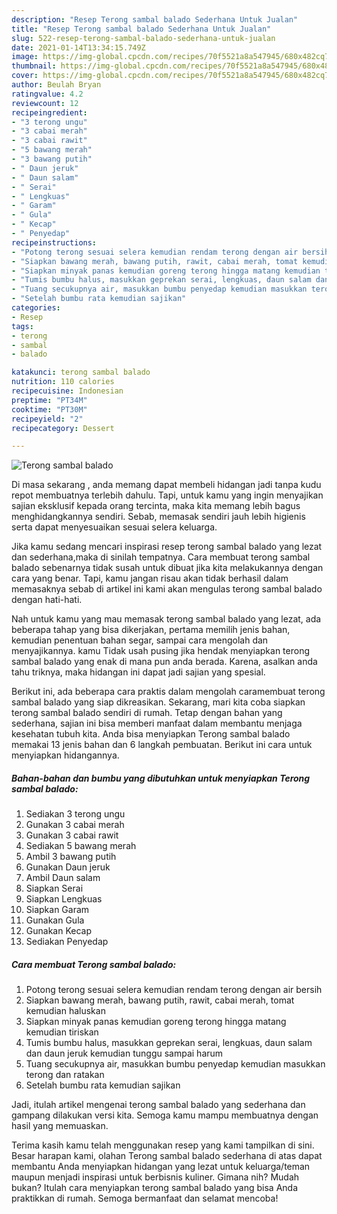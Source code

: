 ```yaml
---
description: "Resep Terong sambal balado Sederhana Untuk Jualan"
title: "Resep Terong sambal balado Sederhana Untuk Jualan"
slug: 522-resep-terong-sambal-balado-sederhana-untuk-jualan
date: 2021-01-14T13:34:15.749Z
image: https://img-global.cpcdn.com/recipes/70f5521a8a547945/680x482cq70/terong-sambal-balado-foto-resep-utama.jpg
thumbnail: https://img-global.cpcdn.com/recipes/70f5521a8a547945/680x482cq70/terong-sambal-balado-foto-resep-utama.jpg
cover: https://img-global.cpcdn.com/recipes/70f5521a8a547945/680x482cq70/terong-sambal-balado-foto-resep-utama.jpg
author: Beulah Bryan
ratingvalue: 4.2
reviewcount: 12
recipeingredient:
- "3 terong ungu"
- "3 cabai merah"
- "3 cabai rawit"
- "5 bawang merah"
- "3 bawang putih"
- " Daun jeruk"
- " Daun salam"
- " Serai"
- " Lengkuas"
- " Garam"
- " Gula"
- " Kecap"
- " Penyedap"
recipeinstructions:
- "Potong terong sesuai selera kemudian rendam terong dengan air bersih"
- "Siapkan bawang merah, bawang putih, rawit, cabai merah, tomat kemudian haluskan"
- "Siapkan minyak panas kemudian goreng terong hingga matang kemudian tiriskan"
- "Tumis bumbu halus, masukkan geprekan serai, lengkuas, daun salam dan daun jeruk kemudian tunggu sampai harum"
- "Tuang secukupnya air, masukkan bumbu penyedap kemudian masukkan terong dan ratakan"
- "Setelah bumbu rata kemudian sajikan"
categories:
- Resep
tags:
- terong
- sambal
- balado

katakunci: terong sambal balado 
nutrition: 110 calories
recipecuisine: Indonesian
preptime: "PT34M"
cooktime: "PT30M"
recipeyield: "2"
recipecategory: Dessert

---
```



![Terong sambal balado](https://img-global.cpcdn.com/recipes/70f5521a8a547945/680x482cq70/terong-sambal-balado-foto-resep-utama.jpg)

Di masa  sekarang , anda memang dapat membeli hidangan jadi tanpa kudu repot membuatnya terlebih dahulu. Tapi, untuk kamu yang ingin menyajikan sajian eksklusif kepada orang tercinta, maka kita memang lebih bagus menghidangkannya sendiri. Sebab, memasak sendiri jauh lebih higienis serta dapat menyesuaikan sesuai selera keluarga.

Jika kamu sedang mencari inspirasi resep terong sambal balado yang lezat dan sederhana,maka di sinilah tempatnya. Cara membuat terong sambal balado  sebenarnya tidak susah untuk dibuat jika kita melakukannya dengan cara yang benar. Tapi, kamu jangan risau akan tidak berhasil dalam memasaknya 
sebab di artikel ini kami akan mengulas terong sambal balado dengan hati-hati.  



Nah untuk kamu yang mau memasak terong sambal balado yang lezat, ada beberapa tahap yang bisa dikerjakan, pertama memilih jenis bahan, kemudian penentuan bahan segar, sampai cara mengolah dan menyajikannya. kamu Tidak usah pusing jika hendak menyiapkan terong sambal balado yang enak di mana pun anda berada. Karena, asalkan anda  tahu triknya, maka hidangan ini dapat jadi sajian yang spesial.

Berikut ini, ada beberapa cara praktis  dalam mengolah caramembuat terong sambal balado yang siap dikreasikan. Sekarang, mari kita coba siapkan terong sambal balado sendiri di rumah. Tetap dengan bahan yang sederhana, sajian ini bisa memberi manfaat dalam membantu menjaga kesehatan tubuh kita. Anda bisa menyiapkan Terong sambal balado memakai 13 jenis bahan dan 6 langkah pembuatan. Berikut ini cara untuk menyiapkan hidangannya.

<!--inarticleads1-->

##### Bahan-bahan dan bumbu yang dibutuhkan untuk menyiapkan Terong sambal balado:

1. Sediakan 3 terong ungu
1. Gunakan 3 cabai merah
1. Gunakan 3 cabai rawit
1. Sediakan 5 bawang merah
1. Ambil 3 bawang putih
1. Gunakan  Daun jeruk
1. Ambil  Daun salam
1. Siapkan  Serai
1. Siapkan  Lengkuas
1. Siapkan  Garam
1. Gunakan  Gula
1. Gunakan  Kecap
1. Sediakan  Penyedap




<!--inarticleads2-->

##### Cara membuat Terong sambal balado:

1. Potong terong sesuai selera kemudian rendam terong dengan air bersih
1. Siapkan bawang merah, bawang putih, rawit, cabai merah, tomat kemudian haluskan
1. Siapkan minyak panas kemudian goreng terong hingga matang kemudian tiriskan
1. Tumis bumbu halus, masukkan geprekan serai, lengkuas, daun salam dan daun jeruk kemudian tunggu sampai harum
1. Tuang secukupnya air, masukkan bumbu penyedap kemudian masukkan terong dan ratakan
1. Setelah bumbu rata kemudian sajikan




Jadi, itulah artikel mengenai  terong sambal balado  yang sederhana dan gampang dilakukan versi kita. Semoga kamu mampu membuatnya dengan hasil yang memuaskan. 

Terima kasih kamu telah menggunakan resep yang kami tampilkan di sini. Besar harapan kami, olahan  Terong sambal balado sederhana di atas dapat membantu Anda menyiapkan hidangan yang lezat untuk keluarga/teman maupun menjadi inspirasi untuk berbisnis kuliner. Gimana nih? Mudah bukan? Itulah cara menyiapkan terong sambal balado yang bisa Anda praktikkan di rumah. Semoga bermanfaat dan selamat mencoba!

